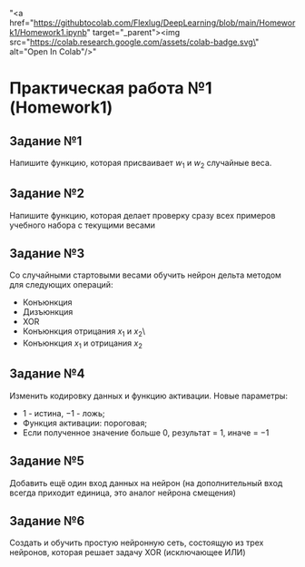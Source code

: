 "<a href=\"https://githubtocolab.com/Flexlug/DeepLearning/blob/main/Homework1/Homework1.ipynb" target=\"_parent\"><img src=\"https://colab.research.google.com/assets/colab-badge.svg\" alt=\"Open In Colab\"/></a>"

# Практическая работа №1 (Homework1)
## Задание №1
Напишите функцию, которая присваивает $w_{1}$ и $w_{2}$ случайные веса.

## Задание №2
Напишите функцию, которая делает проверку сразу всех примеров учебного набора с текущими весами

## Задание №3
Со случайными стартовыми весами обучить нейрон дельта методом для следующих операций:
- Конъюнкция
- Дизъюнкция
- XOR
- Конъюнкция отрицания $x_{1}$ и $x_{2}$\
- Конъюнкция $x_{1}$ и отрицания $x_{2}$

## Задание №4
Изменить кодировку данных и функцию активации.
Новые параметры:
- $1$ - истина, $-1$ - ложь;
- Функция активации: пороговая;
- Если полученное значение больше $0$, результат = $1$, иначе = $-1$

## Задание №5
Добавить ещё один вход данных на нейрон (на дополнительный вход всегда приходит единица, это аналог нейрона смещения)

## Задание №6
Создать и обучить простую нейронную сеть, состоящую из трех нейронов, которая решает задачу XOR (исключающее ИЛИ)